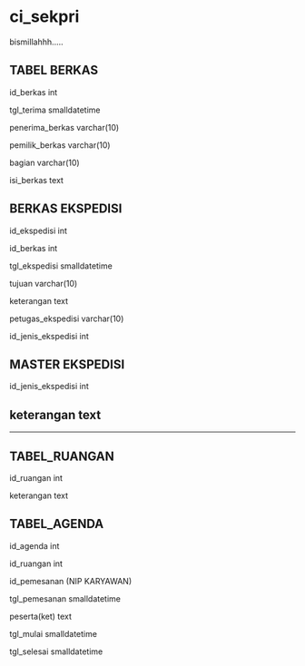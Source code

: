 # ci_sekpri
bismillahhh.....

TABEL BERKAS
--------------
id_berkas			int

tgl_terima			smalldatetime

penerima_berkas		varchar(10)

pemilik_berkas		varchar(10)

bagian				varchar(10)

isi_berkas			text


BERKAS EKSPEDISI
----------------
id_ekspedisi		int

id_berkas			int

tgl_ekspedisi		smalldatetime

tujuan				varchar(10)

keterangan			text

petugas_ekspedisi	varchar(10)

id_jenis_ekspedisi	int


MASTER EKSPEDISI
---------------
id_jenis_ekspedisi	int

keterangan			text
----------------------------------------------------------------------------------------------------------------------------------------
----------------------------------------------------------------------------------------------------------------------------------------
TABEL_RUANGAN
----------------
id_ruangan			int

keterangan			text


TABEL_AGENDA
----------------
id_agenda			int
  
id_ruangan			int
  
id_pemesanan		(NIP KARYAWAN)
  
tgl_pemesanan		smalldatetime
  
peserta(ket)		text
  
tgl_mulai			smalldatetime
  
tgl_selesai			smalldatetime